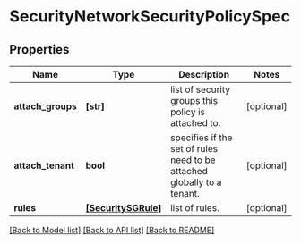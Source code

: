 # SecurityNetworkSecurityPolicySpec

## Properties
Name | Type | Description | Notes
------------ | ------------- | ------------- | -------------
**attach_groups** | **[str]** | list of security groups this policy is attached to. | [optional] 
**attach_tenant** | **bool** | specifies if the set of rules need to be attached globally to a tenant. | [optional] 
**rules** | [**[SecuritySGRule]**](SecuritySGRule.md) | list of rules. | [optional] 

[[Back to Model list]](../README.md#documentation-for-models) [[Back to API list]](../README.md#documentation-for-api-endpoints) [[Back to README]](../README.md)


